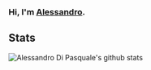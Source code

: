 ### Hi, I'm [Alessandro](https://aledipa.github.io/).

## Stats
![Alessandro Di Pasquale's github stats](https://github-readme-stats.vercel.app/api?username=aledipa&show_icons=true&hide_border=true)

<!--
**aledipa/aledipa** is a ✨ _special_ ✨ repository because its `README.md` (this file) appears on your GitHub profile.

Here are some ideas to get you started:

- 🔭 I’m currently working on ...
- 🌱 I’m currently learning ...
- 👯 I’m looking to collaborate on ...
- 🤔 I’m looking for help with ...
- 💬 Ask me about ...
- 📫 How to reach me: ...
- 😄 Pronouns: ...
- ⚡ Fun fact: ...
-->
